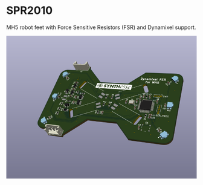 # SPR2010

MH5 robot feet with Force Sensitive Resistors (FSR) and Dynamixel support.

![front](imgs/SPR2010-front.png)
